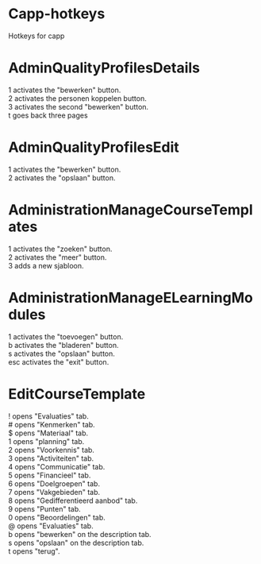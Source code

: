 # Capp-hotkeys
Hotkeys for capp

# AdminQualityProfilesDetails
1 activates the "bewerken" button.  
2 activates the personen koppelen button.  
3 activates the second "bewerken" button.  
t goes back three pages

# AdminQualityProfilesEdit
1 activates the "bewerken" button.  
2 activates the "opslaan" button.   

# AdministrationManageCourseTemplates
1 activates the "zoeken" button.  
2 activates the "meer" button.  
3 adds a new sjabloon.  

# AdministrationManageELearningModules
1 activates the "toevoegen" button.  
b activates the "bladeren" button.  
s activates the "opslaan" button.  
esc activates the "exit" button.  

# EditCourseTemplate
! opens "Evaluaties" tab.  
\# opens "Kenmerken" tab.  
$ opens "Materiaal" tab.  
1 opens "planning" tab.  
2 opens "Voorkennis" tab.  
3 opens "Activiteiten" tab.  
4 opens "Communicatie" tab.  
5 opens "Financieel" tab.  
6 opens "Doelgroepen" tab.  
7 opens "Vakgebieden" tab.  
8 opens "Gedifferentieerd aanbod" tab.  
9 opens "Punten" tab.  
0 opens "Beoordelingen" tab.  
@ opens "Evaluaties" tab.  
b opens "bewerken" on the description tab.  
s opens "opslaan" on the description tab.  
t opens "terug".  

